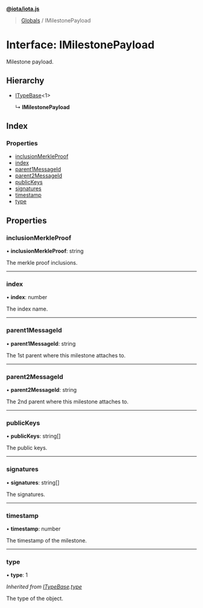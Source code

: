 **[@iota/iota.js](../README.md)**

> [Globals](../README.md) / IMilestonePayload

# Interface: IMilestonePayload

Milestone payload.

## Hierarchy

* [ITypeBase](itypebase.md)<1\>

  ↳ **IMilestonePayload**

## Index

### Properties

* [inclusionMerkleProof](imilestonepayload.md#inclusionmerkleproof)
* [index](imilestonepayload.md#index)
* [parent1MessageId](imilestonepayload.md#parent1messageid)
* [parent2MessageId](imilestonepayload.md#parent2messageid)
* [publicKeys](imilestonepayload.md#publickeys)
* [signatures](imilestonepayload.md#signatures)
* [timestamp](imilestonepayload.md#timestamp)
* [type](imilestonepayload.md#type)

## Properties

### inclusionMerkleProof

•  **inclusionMerkleProof**: string

The merkle proof inclusions.

___

### index

•  **index**: number

The index name.

___

### parent1MessageId

•  **parent1MessageId**: string

The 1st parent where this milestone attaches to.

___

### parent2MessageId

•  **parent2MessageId**: string

The 2nd parent where this milestone attaches to.

___

### publicKeys

•  **publicKeys**: string[]

The public keys.

___

### signatures

•  **signatures**: string[]

The signatures.

___

### timestamp

•  **timestamp**: number

The timestamp of the milestone.

___

### type

•  **type**: 1

*Inherited from [ITypeBase](itypebase.md).[type](itypebase.md#type)*

The type of the object.
